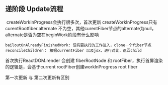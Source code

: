 ## 递阶段 Update流程

​	createWorkInProgress会执行很多次，首次更新 createWorkInProgress只有curentRootfiber.alternate 不为空，其他curentFiber节点的alternate为null，alternate是否为空在beginWork阶段有什么影响

```
bailoutOnAlreadyFinishedWork: 没有要执行的工作进入，clone一个fiber节点
reconcileChildren： 根据currentFiber 以及jsx，进行对比，返回child

```



首次执行ReactDOM.render 会创建 fiberRootNode 和 rootFiber，执行首屏渲染的逻辑是，会基于current rootFiber创建workInProgress root fiber

第一次更新 与 第二次更新有区别

